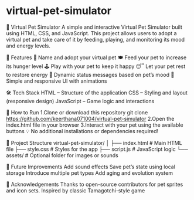 # virtual-pet-simulator

🐾 Virtual Pet Simulator
A simple and interactive Virtual Pet Simulator built using HTML, CSS, and JavaScript. This project allows users to adopt a virtual pet and take care of it by feeding, playing, and monitoring its mood and energy levels.

📌 Features
👶 Name and adopt your virtual pet
🍽 Feed your pet to increase its hunger level
🕹 Play with your pet to keep it happy
😴 Let your pet rest to restore energy
💬 Dynamic status messages based on pet’s mood
🎨 Simple and responsive UI with animations

🛠 Tech Stack
HTML – Structure of the application
CSS – Styling and layout (responsive design)
JavaScript – Game logic and interactions

🚀 How to Run
1.Clone or download this repository
git clone https://github.com/keerthana071004/virtual-pet-simulator 
2.Open the index.html file in your browser
3.Interact with your pet using the available buttons
💡 No additional installations or dependencies required!

📁 Project Structure
virtual-pet-simulator/
│
├── index.html        # Main HTML file
├── style.css         # Styles for the app
├── script.js         # JavaScript logic
└── assets/           # Optional folder for images or sounds

🧠 Future Improvements
Add sound effects
Save pet’s state using local storage
Introduce multiple pet types
Add aging and evolution system

🙌 Acknowledgements
Thanks to open-source contributors for pet sprites and icon sets.
Inspired by classic Tamagotchi-style game
